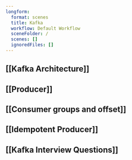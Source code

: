 ```yaml
---
longform:
  format: scenes
  title: Kafka
  workflow: Default Workflow
  sceneFolder: /
  scenes: []
  ignoredFiles: []
---
```

## [[Kafka Architecture]]

## [[Producer]]

## [[Consumer groups and offset]]

## [[Idempotent Producer]]

## [[Kafka Interview Questions]]





